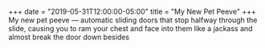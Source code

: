 +++
date = "2019-05-31T12:00:00-05:00"
title = "My New Pet Peeve"
+++
My new pet peeve — automatic sliding doors that stop halfway through the slide, causing you to ram your chest and face into them like a jackass and almost break the door down besides
